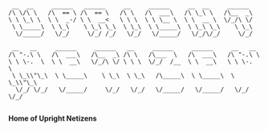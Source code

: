 <pre><code>
 __  __     ______   ______     __     ______     __  __     ______  
/\ \/\ \   /\  == \ /\  == \   /\ \   /\  ___\   /\ \_\ \   /\__  _\ 
\ \ \_\ \  \ \  _-/ \ \  __<   \ \ \  \ \ \__ \  \ \  __ \  \/_/\ \/ 
 \ \_____\  \ \_\    \ \_\ \_\  \ \_\  \ \_____\  \ \_\ \_\    \ \_\ 
  \/_____/   \/_/     \/_/ /_/   \/_/   \/_____/   \/_/\/_/     \/_/ 
                                                                     
 __   __     ______     ______   __     ______     ______     __   __    
/\ "-.\ \   /\  ___\   /\__  _\ /\ \   /\___  \   /\  ___\   /\ "-.\ \   
\ \ \-.  \  \ \  __\   \/_/\ \/ \ \ \  \/_/  /__  \ \  __\   \ \ \-.  \  
 \ \_\\"\_\  \ \_____\    \ \_\  \ \_\   /\_____\  \ \_____\  \ \_\\"\_\ 
  \/_/ \/_/   \/_____/     \/_/   \/_/   \/_____/   \/_____/   \/_/ \/_/ 
                                                                         
</code></pre>

**Home of Upright Netizens**
